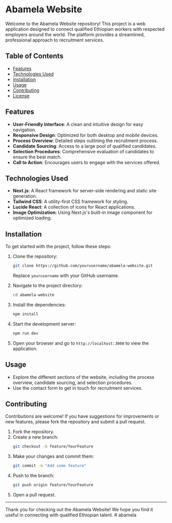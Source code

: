 # Abamela Website

Welcome to the Abamela Website repository! This project is a web application designed to connect qualified Ethiopian workers with respected employers around the world. The platform provides a streamlined, professional approach to recruitment services.

## Table of Contents

- [Features](#features)
- [Technologies Used](#technologies-used)
- [Installation](#installation)
- [Usage](#usage)
- [Contributing](#contributing)
- [License](#license)

## Features

- **User-Friendly Interface**: A clean and intuitive design for easy navigation.
- **Responsive Design**: Optimized for both desktop and mobile devices.
- **Process Overview**: Detailed steps outlining the recruitment process.
- **Candidate Sourcing**: Access to a large pool of qualified candidates.
- **Selection Procedures**: Comprehensive evaluation of candidates to ensure the best match.
- **Call to Action**: Encourages users to engage with the services offered.

## Technologies Used

- **Next.js**: A React framework for server-side rendering and static site generation.
- **Tailwind CSS**: A utility-first CSS framework for styling.
- **Lucide React**: A collection of icons for React applications.
- **Image Optimization**: Using Next.js's built-in image component for optimized loading.

## Installation

To get started with the project, follow these steps:

1. Clone the repository:
   ```bash
   git clone https://github.com/yourusername/abamela-website.git
   ```
   Replace `yourusername` with your GitHub username.

2. Navigate to the project directory:
   ```bash
   cd abamela-website
   ```

3. Install the dependencies:
   ```bash
   npm install
   ```

4. Start the development server:
   ```bash
   npm run dev
   ```

5. Open your browser and go to `http://localhost:3000` to view the application.

## Usage

- Explore the different sections of the website, including the process overview, candidate sourcing, and selection procedures.
- Use the contact form to get in touch for recruitment services.

## Contributing

Contributions are welcome! If you have suggestions for improvements or new features, please fork the repository and submit a pull request.

1. Fork the repository.
2. Create a new branch:
   ```bash
   git checkout -b feature/YourFeature
   ```
3. Make your changes and commit them:
   ```bash
   git commit -m "Add some feature"
   ```
4. Push to the branch:
   ```bash
   git push origin feature/YourFeature
   ```
5. Open a pull request.

---

Thank you for checking out the Abamela Website! We hope you find it useful in connecting with qualified Ethiopian talent.
#   a b a m e l a  
 